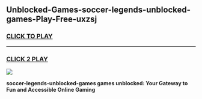 
## Unblocked-Games-soccer-legends-unblocked-games-Play-Free-uxzsj
<h3>
<a href="https://premium76.site?title=soccer-legends-unblocked-games&ref=20M">CLICK TO PLAY</a></h3>
<hr>

<h3>
<a href="https://premium76.site?title=soccer-legends-unblocked-games&ref=20M">CLICK 2 PLAY</a>
  
</h3>

<a href="https://premium76.site?title=soccer-legends-unblocked-games&ref=19M"><img src="https://clearcache.store/games.png"></a>


**soccer-legends-unblocked-games games unblocked: Your Gateway to Fun and Accessible Online Gaming**
